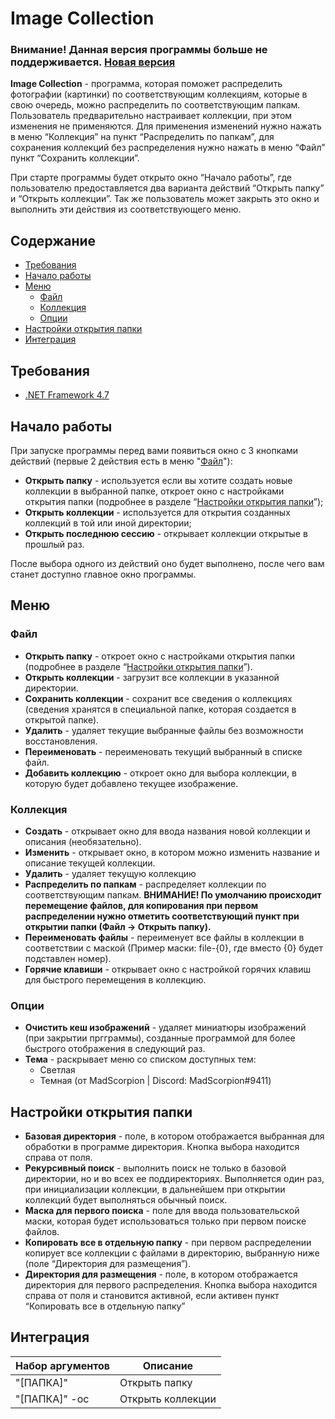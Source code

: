 # Image Collection

### Внимание! Данная версия программы больше не поддерживается. [Новая версия](https://github.com/Hlebushek2020/ImageCollection_v2)

**Image Collection** - программа, которая поможет распределить фотографии (картинки) по соответствующим коллекциям, которые в свою очередь, можно распределить по соответствующим папкам.  
Пользователь предварительно настраивает коллекции, при этом изменения не применяются. Для применения изменений нужно нажать в меню “Коллекция” на пункт “Распределить по папкам”, для сохранения коллекций без распределения нужно нажать в меню “Файл” пункт “Сохранить коллекции”.

При старте программы будет открыто окно “Начало работы”, где пользователю предоставляется два варианта действий “Открыть папку” и “Открыть коллекции”. Так же пользователь может закрыть это окно и выполнить эти действия из соответствующего меню.
## Содержание
- [Требования](#требования)
- [Начало работы](#начало-работы)
- [Меню](#меню)
  - [Файл](#файл)
  - [Коллекция](#коллекция)
  - [Опции](#опции)
- [Настройки открытия папки](#настройки-открытия-папки)
- [Интеграция](#интеграция)
## Требования
- [.NET Framework 4.7](https://www.microsoft.com/ru-RU/download/details.aspx?id=55167)
## Начало работы
При запуске программы перед вами появиться окно с 3 кнопками действий (первые 2 действия есть в меню "[Файл](#файл)"):  
- **Открыть папку** - используется если вы хотите создать новые коллекции в выбранной папке, откроет окно с настройками открытия папки (подробнее в разделе “[Настройки открытия папки](#настройки-открытия-папки)”);  
- **Открыть коллекции** - используется для открытия созданных коллекций в той или иной директории;  
- **Открыть последнюю сессию** - открывает коллекции открытые в прошлый раз.

После выбора одного из действий оно будет выполнено, после чего вам станет доступно главное окно программы.
## Меню
### Файл
- **Открыть папку** - откроет окно с настройками открытия папки (подробнее в разделе “[Настройки открытия папки](#настройки-открытия-папки)”).  
- **Открыть коллекции** - загрузит все коллекции в указанной директории.  
- **Сохранить коллекции** - сохранит все сведения о коллекциях (сведения хранятся в специальной папке, которая создается в открытой папке).  
- **Удалить** - удаляет текущие выбранные файлы без возможности восстановления.  
- **Переименовать** - переименовать текущий выбранный в списке файл.  
- **Добавить коллекцию** - откроет окно для выбора коллекции, в которую будет добавлено текущее изображение.
### Коллекция
- **Создать** - открывает окно для ввода названия новой коллекции и описания (необязательно).  
- **Изменить** - открывает окно, в котором можно изменить название и описание текущей коллекции.  
- **Удалить** - удаляет текущую коллекцию  
- **Распределить по папкам** - распределяет коллекции по соответствующим папкам. **ВНИМАНИЕ! По умолчанию происходит перемещение файлов, для копирования при первом распределении нужно отметить соответствующий пункт при открытии папки (Файл -> Открыть папку).**  
- **Переименовать файлы** - переименует все файлы в коллекции в соответствии с маской (Пример маски: file-{0}, где вместо {0} будет подставлен номер).  
- **Горячие клавиши** - открывает окно с настройкой горячих клавиш для быстрого перемещения в коллекцию.
### Опции
- **Очистить кеш изображений** - удаляет миниатюры изображений (при закрытии пргграммы), созданные программой для более быстрого отображения в следующий раз.
- **Тема** - раскрывает меню со списком доступных тем:
  - Светлая
  - Темная (от MadScorpion | Discord: MadScorpion#9411)
## Настройки открытия папки
- **Базовая директория** - поле, в котором отображается выбранная для обработки в программе директория. Кнопка выбора находится справа от поля.  
- **Рекурсивный поиск** - выполнить поиск не только в базовой директории, но и во всех ее поддиректориях. Выполняется один раз, при инициализации коллекции, в дальнейшем при открытии коллекций будет выполняться обычный поиск.  
- **Маска для первого поиска** - поле для ввода пользовательской маски, которая будет использоваться только при первом поиске файлов.  
- **Копировать все в отдельную папку** - при первом распределении копирует все коллекции с файлами в директорию, выбранную ниже (поле “Директория для размещения”).  
- **Директория для размещения** - поле, в котором отображается директория для первого распределения. Кнопка выбора находится справа от поля и становится активной, если активен пункт “Копировать все в отдельную папку”
## Интеграция
Набор аргументов|Описание
---|---
"[ПАПКА]"|Открыть папку
"[ПАПКА]" -oc|Открыть коллекции
